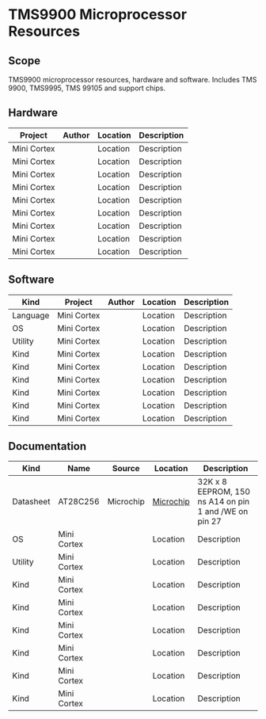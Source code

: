 # TMS9900 Microprocessor Resources
## Scope ##
TMS9900 microprocessor resources, hardware and software. Includes TMS 9900, TMS9995, TMS 99105 and support chips. 

## Hardware ##

| Project      | Author       | Location                      | Description                              |
| -------      | -------------| ----------------------------- | ---------------------------------------- |
| Mini Cortex  |              | Location                      | Description                              |
| Mini Cortex  |              | Location                      | Description                              |
| Mini Cortex  |              | Location                      | Description                              |
| Mini Cortex  |              | Location                      | Description                              |
| Mini Cortex  |              | Location                      | Description                              |
| Mini Cortex  |              | Location                      | Description                              |
| Mini Cortex  |              | Location                      | Description                              |
| Mini Cortex  |              | Location                      | Description                              |
| Mini Cortex  |              | Location                      | Description                              |


## Software ##
| Kind     | Project      | Author       | Location                      | Description                              |
| -------- | -------      | -------------| ----------------------------- | ---------------------------------------- |
| Language | Mini Cortex  |              | Location                      | Description                              |
| OS       | Mini Cortex  |              | Location                      | Description                              |
| Utility  | Mini Cortex  |              | Location                      | Description                              |
| Kind     | Mini Cortex  |              | Location                      | Description                               |
| Kind     | Mini Cortex  |              | Location                      | Description                               |
| Kind     | Mini Cortex  |              | Location                      | Description                               |
| Kind     | Mini Cortex  |              | Location                      | Description                               |
| Kind     | Mini Cortex  |              | Location                      | Description                               |
| Kind     | Mini Cortex  |              | Location                      | Description                               |


## Documentation ##
| Kind     | Name      | Source       | Location                      | Description                              |
| -------- | -------      | -------------| ----------------------------- | ---------------------------------------- |
| Datasheet | AT28C256  | Microchip     |  [Microchip](https://ww1.microchip.com/downloads/en/DeviceDoc/doc0006.pdf) | 32K x 8 EEPROM, 150 ns A14 on pin 1 and /WE on pin 27 |
| OS       | Mini Cortex  |              | Location                      | Description                              |
| Utility  | Mini Cortex  |              | Location                      | Description                              |
| Kind     | Mini Cortex  |              | Location                      | Description                               |
| Kind     | Mini Cortex  |              | Location                      | Description                               |
| Kind     | Mini Cortex  |              | Location                      | Description                               |
| Kind     | Mini Cortex  |              | Location                      | Description                               |
| Kind     | Mini Cortex  |              | Location                      | Description                               |
| Kind     | Mini Cortex  |              | Location                      | Description                               |
